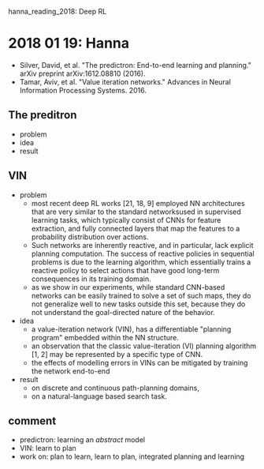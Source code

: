 hanna_reading_2018: Deep RL

# 2018 01 19: Hanna
* Silver, David, et al. "The predictron: End-to-end learning and planning." arXiv preprint arXiv:1612.08810 (2016).
* Tamar, Aviv, et al. "Value iteration networks." Advances in Neural Information Processing Systems. 2016.

## The preditron
* problem
* idea
* result

## VIN
* problem
  * most recent deep RL works [21, 18, 9] employed NN architectures that are very similar to
    the standard networksused in supervised learning tasks,
    which typically consist of CNNs for feature extraction, and fully
    connected layers that map the features to a probability distribution over actions.
  * Such networks are inherently reactive, and in particular, lack explicit planning computation.
    The success of reactive policies in sequential problems is due to the learning algorithm, which
    essentially trains a reactive policy to select actions that
    have good long-term consequences in its training domain.
  * as we show in our experiments, while standard CNN-based networks can be easily
    trained to solve a set of such maps, they do not generalize well to new tasks outside this set,
    because they do not understand the goal-directed nature of the behavior.
* idea
  * a value-iteration network (VIN), has a differentiable "planning program" embedded
    within the NN structure.
  * an observation that the classic value-iteration (VI) planning algorithm [1, 2] may be
    represented by a specific type of CNN.
  * the effects of modelling errors in VINs can be mitigated by training the network end-to-end
* result
  * on discrete and continuous path-planning domains,
  * on a natural-language based search task.

## comment
* predictron: learning an _abstract_ model
* VIN: learn to plan
* work on: plan to learn, learn to plan,
  integrated planning and learning
